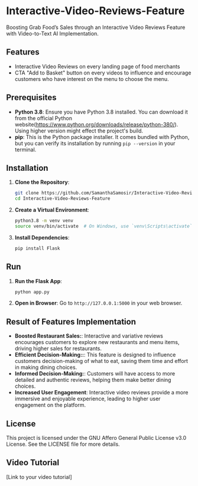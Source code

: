 # Interactive-Video-Reviews-Feature
Boosting Grab Food’s Sales through an Interactive Video Reviews Feature with Video-to-Text AI Implementation.

## Features
- Interactive Video Reviews on every landing page of food merchants
- CTA "Add to Basket" button on every videos to influence and encourage customers who have interest on the menu to choose the menu.

## Prerequisites
- **Python 3.8**: Ensure you have Python 3.8 installed. You can download it from the official Python website(https://www.python.org/downloads/release/python-380/). Using higher version might effect the project's build.
- **pip**: This is the Python package installer. It comes bundled with Python, but you can verify its installation by running `pip --version` in your terminal.

## Installation
1. **Clone the Repository**:
    ```bash
    git clone https://github.com/SamanthaSamosir/Interactive-Video-Reviews-Feature.git
    cd Interactive-Video-Reviews-Feature
    ```
2. **Create a Virtual Environment**:
    ```bash
    python3.8 -m venv venv
    source venv/bin/activate  # On Windows, use `venv\Scripts\activate`
    ```
3. **Install Dependencies**:
    ```bash
    pip install Flask
    ```

## Run
1. **Run the Flask App**:
    ```bash
    python app.py
    ```
2. **Open in Browser**: Go to `http://127.0.0.1:5000` in your web browser.


## Result of Features Implementation
- **Boosted Restaurant Sales:**: Interactive and variative reviews encourages customers to explore new restaurants and menu items, driving higher sales for restaurants.
- **Efficient Decision-Making::**: This feature is designed to influence customers decision-making of what to eat, saving them time and effort in making dining choices.
- **Informed Decision-Making:**: Customers will have access to more detailed and authentic reviews, helping them make better dining choices.
- **Increased User Engagement**: Interactive video reviews provide a more immersive and enjoyable experience, leading to higher user engagement on the platform.

## License
This project is licensed under the GNU Affero General Public License v3.0 License. See the LICENSE file for more details.

## Video Tutorial
[Link to your video tutorial]

